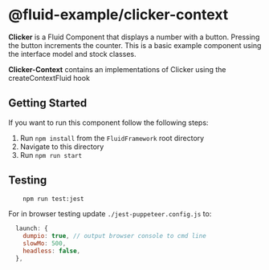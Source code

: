 # @fluid-example/clicker-context

**Clicker** is a Fluid Component that displays a number with a button. Pressing the button
increments the counter. This is a basic example component using the interface model and stock
classes.

**Clicker-Context** contains an implementations of Clicker using the createContextFluid hook

## Getting Started

If you want to run this component follow the following steps:

1. Run `npm install` from the `FluidFramework` root directory
2. Navigate to this directory
3. Run `npm run start`

## Testing

```bash
    npm run test:jest
```

For in browser testing update `./jest-puppeteer.config.js` to:

```javascript
  launch: {
    dumpio: true, // output browser console to cmd line
    slowMo: 500,
    headless: false,
  },
```
